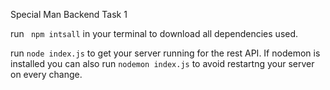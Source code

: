 Special Man Backend Task 1

 run ` npm intsall` in your terminal to download all dependencies used.

run `node index.js` to get your server running for the rest API. If nodemon is installed you can also run `nodemon index.js` to avoid restartng your server on every change.
